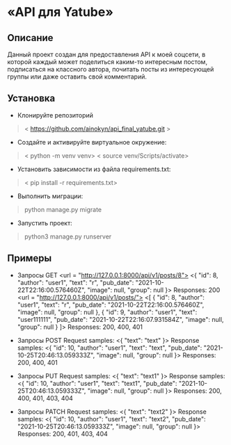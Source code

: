 # «API для Yatube»
## **Описание**
Данный проект создан для предоставления API к моей соцсети, в которой каждый может поделиться каким-то интересным постом, подписаться на классного автора, почитать посты из интересующей группы или даже оставить свой комментарий.
## **Установка**
* Клонируйте репозиторий
>  < https://github.com/ainokyn/api_final_yatube.git > 

* Cоздайте и активируйте виртуальное окружение:
> < python -m venv venv> 
> < source venv/Scripts/activate> 

* Установить зависимости из файла requirements.txt:
> < pip install -r requirements.txt> 

* Выполнить миграции:
> python manage.py migrate

* Запустить проект:
> python3 manage.py runserver

## **Примеры**
- Запросы GET
<url = "http://127.0.0.1:8000/api/v1/posts/8"> 
<{
    "id": 8,
    "author": "user1",
    "text": "r",
    "pub_date": "2021-10-22T22:16:00.576460Z",
    "image": null,
    "group": null
}>
Responses: 200
<url = "http://127.0.0.1:8000/api/v1/posts/"> 
<[
    {
        "id": 8,
        "author": "user1",
        "text": "r",
        "pub_date": "2021-10-22T22:16:00.576460Z",
        "image": null,
        "group": null
    },
    {
        "id": 9,
        "author": "user1",
        "text": "user111111",
        "pub_date": "2021-10-22T22:16:07.931584Z",
        "image": null,
        "group": null
    }
]>
Responses: 200, 400, 401

- Запросы POST
Request samples:
<{
    "text": "text"
}>
Response samples:
<{
    "id": 10,
    "author": "user1",
    "text": "text",
    "pub_date": "2021-10-25T20:46:13.059333Z",
    "image": null,
    "group": null
}>
Responses: 200, 400, 401

- Запросы PUT
Request samples:
<{
    "text": "text1"
}>
Response samples: 
<{
    "id": 10,
    "author": "user1",
    "text": "text1",
    "pub_date": "2021-10-25T20:46:13.059333Z",
    "image": null,
    "group": null
}>
Responses: 200, 400, 401, 403, 404

- Запросы PATCH
Request samples:
<{
    "text": "text2"
}>
Response samples:
<{
    "id": 10,
    "author": "user1",
    "text": "text2",
    "pub_date": "2021-10-25T20:46:13.059333Z",
    "image": null,
    "group": null
}>
Responses: 200, 401, 403, 404